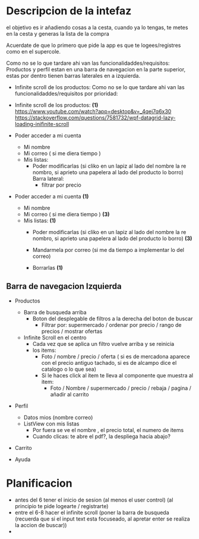 # Descripcion de la intefaz

el objetivo es ir añadiendo cosas a la cesta, cuando ya lo tengas, 
te metes en la cesta y generas la lista de la compra

Acuerdate de que lo primero que pide la app es que te logees/registres como en el supercole.

Como no se lo que tardare ahi van las funcionalidaddes/requisitos:
Productos y perfil estan en una barra de navegacion en la parte superior, estas por dentro tienen barras laterales en a izquierda.

+ Infinite scroll de los productos:
Como no se lo que tardare ahi van las funcionalidaddes/requisitos por prioridad:

+ Infinite scroll de los productos: **(1)**  
    https://www.youtube.com/watch?app=desktop&v=_4qej7q6x30
    https://stackoverflow.com/questions/7581732/wpf-datagrid-lazy-loading-inifinite-scroll
+ Poder acceder a mi cuenta
  + Mi nombre
  + Mi correo ( si me diera tiempo )
  + Mis listas:
    + Poder modificarlas (si cliko en un lapiz al lado del nombre la re nombro, si aprieto una papelera al lado del producto        lo borro)
    Barra lateral:
      + filtrar por precio

+ Poder acceder a mi cuenta  **(1)**
  + Mi nombre  
  + Mi correo ( si me diera tiempo )  **(3)**
  + Mis listas:  **(1)**
    + Poder modificarlas (si cliko en un lapiz al lado del nombre la re nombro, si aprieto una papelera al lado del producto        lo borro)  **(3)**
    + Mandarmela por correo (si me da tiempo a implementar lo del correo)

    + Borrarlas **(1)**
   
## Barra de navegacion Izquierda

+ Productos
    + Barra de busqueda arriba
      + Boton del desplegable de filtros a la derecha del boton de buscar
        + Filtrar por: supermercado    /    ordenar por precio    /    rango de precios    /    mostrar ofertas
    + Infinite Scroll en el centro
        + Cada vez que se aplica un filtro vuelve arriba y se reinicia
        + los items:
            + Foto / nombre / precio / oferta ( si es de mercadona aparece con el precio antiguo tachado, si es de alcampo dice el catalogo o lo que sea)
            + Si le haces click al item te lleva al componente que muestra al item:
                + Foto / Nombre / supermercado / precio / rebaja / pagina / añadir al carrito

+ Perfil
    + Datos mios (nombre correo)
    + ListView con mis listas
        + Por fuera se ve el nombre , el precio total, el numero de items
        + Cuando clicas: te abre el pdf?, la despliega hacia abajo?
+ Carrito
  
+ Ayuda


# Planificacion

+    antes del 6 tener el inicio de sesion (al menos el user control) (al principio te pide logearte / registrarte)
+    entre el 6-8 hacer el infinite scroll (poner la barra de busqueda (recuerda que si el input text esta focuseado,       al apretar enter se realiza la accion de buscar))
+    






